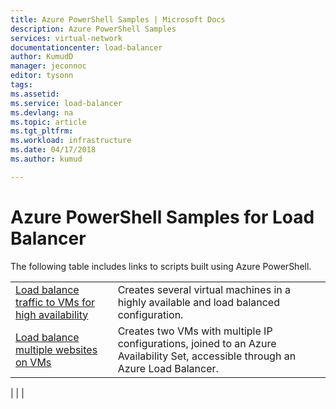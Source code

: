 ```yaml
---
title: Azure PowerShell Samples | Microsoft Docs
description: Azure PowerShell Samples
services: virtual-network
documentationcenter: load-balancer
author: KumudD
manager: jeconnoc
editor: tysonn
tags:
ms.assetid:
ms.service: load-balancer
ms.devlang: na
ms.topic: article
ms.tgt_pltfrm:
ms.workload: infrastructure
ms.date: 04/17/2018
ms.author: kumud

---
```

# Azure PowerShell Samples for Load Balancer

The following table includes links to scripts built using Azure PowerShell.

| | |
|-|-|
| [Load balance traffic to VMs for high availability](./scripts/load-balancer-windows-powershell-sample-nlb.md) | Creates several virtual machines in a highly available and load balanced configuration. |
| [Load balance multiple websites on VMs](./scripts/load-balancer-windows-powershell-load-balance-multiple-websites-vm.md) | Creates two VMs with multiple IP configurations, joined to an Azure Availability Set, accessible through an Azure Load Balancer. |

| | |
